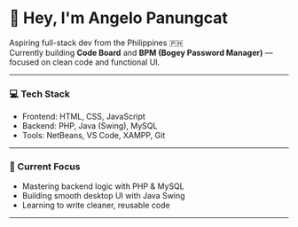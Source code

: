 # 👋 Hey, I'm Angelo Panungcat

Aspiring full-stack dev from the Philippines 🇵🇭  
Currently building **Code Board** and **BPM (Bogey Password Manager)** — focused on clean code and functional UI.

---

### 💻 Tech Stack
- Frontend: HTML, CSS, JavaScript  
- Backend: PHP, Java (Swing), MySQL  
- Tools: NetBeans, VS Code, XAMPP, Git

---

### 🧠 Current Focus
- Mastering backend logic with PHP & MySQL  
- Building smooth desktop UI with Java Swing  
- Learning to write cleaner, reusable code

---
